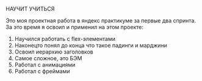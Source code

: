 НАУЧИТ УЧИТЬСЯ

Это моя проектная работа в яндекс практикуме за первые два спринта.
За это время я освоил и применил на этом проекте:
1. Научился работать с flex-элементами
2. Наконецто понял до конца что такое падинги и марджини
3. Освоил иерархию заголовков
4. Самое сложное, это БЭМ
5. Работал с анимациями
6. Работал с фреймами
